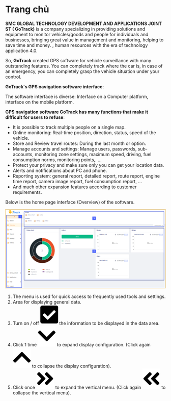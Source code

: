# Trang chủ 

**SMC GLOBAL TECHNOLOGY DEVELOPMENT AND APPLICATIONS JOINT ST ( GoTrack)** is a company specializing in providing solutions and equipment to monitor vehicles/goods and people for individuals and businesses, bringing great value in management and monitoring, helping to save time and money. , human resources with the era of technology application 4.0.

So, **GoTrack** created GPS software for vehicle surveillance with many outstanding features. You can completely track where the car is, in case of an emergency, you can completely grasp the vehicle situation under your control. 

**GoTrack's GPS navigation software interface**:

The software interface is diverse: Interface on a Computer platform, interface on the mobile platform.

**GPS navigation software GoTrack has many functions that make it difficult for users to refuse**: 
* It is possible to track multiple people on a single map.
* Online monitoring: Real-time position, direction, status, speed of the vehicle.
* Store and Review travel routes: During the last month or option.
* Manage accounts and settings: Manage users, passwords, sub-accounts, monitoring zone settings, maximum speed, driving, fuel consumption norms, monitoring points,. ...
* Protect your privacy and make sure only you can get your location data.
* Alerts and notifications about PC and phone.
* Reporting system: general report, detailed report, route report, engine time report, camera image report, fuel consumption report, ...
* And much other expansion features according to customer requirements.

Below is the home page interface (Overview) of the software.

<span style="display:block;text-align:center">![active device ](/docs/assets/images/web-english/overview.png) 

1. The menu is used for quick access to frequently used tools and settings.
2. Area for displaying general data.
3. Turn on / off <span class="icon-left svg-filter-tick">![Ok](/docs/assets/images/web-interface/icon/SVG/check-square1.svg) the information to be displayed in the data area.
4. Click 1 time <span class="icon-left svg-filter-search">![Ok](/docs/assets/images/web-interface/icon/SVG/chevron-down.svg) to expand display configuration. (Click again <span class="icon-left svg-filter-search">![Ok](/docs/assets/images/web-interface/icon/SVG/chevron-up.svg) to collapse the display configuration).
5. Click once <span class="icon-left svg-filter-tick">![Ok](/docs/assets/images/web-interface/icon/SVG/angle-double-right.svg) to expand the vertical menu. (Click again <span class="icon-left svg-filter-tick">![Ok](/docs/assets/images/web-interface/icon/SVG/angle-double-left.svg) to collapse the vertical menu).
